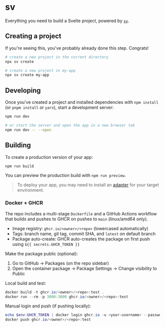 # sv

Everything you need to build a Svelte project, powered by [`sv`](https://github.com/sveltejs/cli).

## Creating a project

If you're seeing this, you've probably already done this step. Congrats!

```sh
# create a new project in the current directory
npx sv create

# create a new project in my-app
npx sv create my-app
```

## Developing

Once you've created a project and installed dependencies with `npm install` (or `pnpm install` or `yarn`), start a development server:

```sh
npm run dev

# or start the server and open the app in a new browser tab
npm run dev -- --open
```

## Building

To create a production version of your app:

```sh
npm run build
```

You can preview the production build with `npm run preview`.

> To deploy your app, you may need to install an [adapter](https://svelte.dev/docs/kit/adapters) for your target environment.


### Docker + GHCR

The repo includes a multi-stage `Dockerfile` and a GitHub Actions workflow that builds and pushes to GHCR on pushes to `main` (linux/amd64 only).

- Image registry: `ghcr.io/<owner>/<repo>` (lowercased automatically)
- Tags: branch name, git tag, commit SHA, and `latest` on default branch
- Package auto-create: GHCR auto-creates the package on first push using `${{ secrets.GHCR_TOKEN }}`

Make the package public (optional):

1. Go to GitHub → Packages (on the repo sidebar)
2. Open the container package → Package Settings → Change visibility to Public

Local build and test:

```powershell
docker build -t ghcr.io/<owner>/<repo>:test .
docker run --rm -p 3000:3000 ghcr.io/<owner>/<repo>:test
```

Manual login and push (if pushing locally):

```powershell
echo $env:GHCR_TOKEN | docker login ghcr.io -u <your-username> --password-stdin
docker push ghcr.io/<owner>/<repo>:test
```
